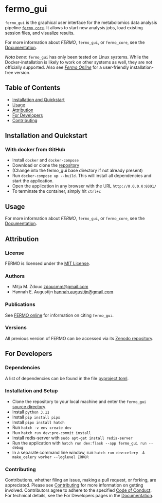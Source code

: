 fermo_gui
=========

`fermo_gui` is the graphical user interface for the metabolomics data analysis pipeline [`fermo_core`](https://github.com/mmzdouc/fermo_core). It allows to start new analysis jobs, load existing session files, and visualize results.

For more information about *FERMO*, `fermo_gui`, or `fermo_core`, see the [Documentation](https://mmzdouc.github.io/fermo_docs/).

*Nota bene*: `fermo_gui` has only been tested on Linux systems. While the Docker-installation is likely to work on other systems as well, they are not officially supported. Also see [*Fermo Online*](https://fermo.bioinformatics.nl/) for a user-friendly installation-free version.

Table of Contents
-----------------
- [Installation and Quickstart](#installation-and-quickstart)
- [Usage](#usage)
- [Attribution](#attribution)
- [For Developers](#for-developers)
- [Contributing](#contributing)

## Installation and Quickstart

### With docker from GitHub
- Install `docker` and `docker-compose`
- Download or clone the [repository](https://github.com/fermo-met/fermo_gui)
- (Change into the fermo_gui base directory if not already present)
- Run `docker-compose up --build`. This will install all dependencies and start the application.
- Open the application in any browser with the URL `http://0.0.0.0:8001/`
- To terminate the container, simply hit `ctrl+c`

## Usage

For more information about *FERMO*, `fermo_gui`, or `fermo_core`, see the [Documentation](https://mmzdouc.github.io/fermo_docs/).

## Attribution

### License

FERMO is licensed under the [MIT License](LICENSE.md).

### Authors
- Mitja M. Zdouc <zdoucmm@gmail.com>
- Hannah E. Augustijn <hannah.augustijn@gmail.com>

### Publications

See [FERMO online](https://fermo.bioinformatics.nl/) for information on citing `fermo_gui`.

### Versions

All previous version of FERMO can be accessed via its [Zenodo repository](https://zenodo.org/doi/10.5281/zenodo.7565700).


## For Developers

### Dependencies

A list of dependencies can be found in the file [pyproject.toml](fermo_gui/pyproject.toml).

### Installation and Setup

- Clone the repository to your local machine and enter the `fermo_gui` [source directory](fermo_gui/)
- Install `python 3.11`
- Install `pip install pipx`
- Install `pipx install hatch`
- Run `hatch -v env create dev`
- Run `hatch run dev:pre-commit install`
- Install redis-server with `sudo apt-get install redis-server`
- Run the application with `hatch run dev:flask --app fermo_gui run --debug`
- In a separate command line window, run `hatch run dev:celery -A make_celery worker --loglevel ERROR`

### Contributing

Contributions, whether filing an issue, making a pull request, or forking, are appreciated. Please see [Contributing](CONTRIBUTING.md) for more information on getting involved.
Contributors agree to adhere to the specified [Code of Conduct](CODE_OF_CONDUCT.md).
For technical details, see the For Developers pages in the [Documentation](https://mmzdouc.github.io/fermo_docs/for_devs/overview/).